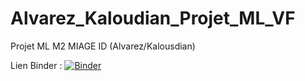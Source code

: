# Alvarez_Kaloudian_Projet_ML_VF
Projet ML M2 MIAGE ID (Alvarez/Kalousdian) 

Lien Binder :
[![Binder](https://mybinder.org/badge_logo.svg)](https://mybinder.org/v2/gh/clementine2020-2021/Alvarez_Kaloudian_Projet_ML_VF/HEAD)
